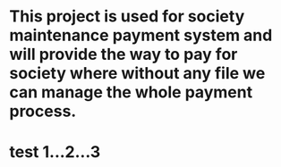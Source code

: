 # This project is used for society maintenance payment system and will provide the way to pay for society where without any file we can manage the whole payment process.
# test 1...2...3
